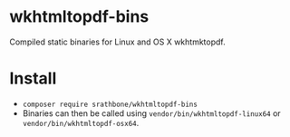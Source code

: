 # wkhtmltopdf-bins
Compiled static binaries for Linux and OS X wkhtmktopdf.

# Install
- `composer require srathbone/wkhtmltopdf-bins`
- Binaries can then be called using `vendor/bin/wkhtmltopdf-linux64` or `vendor/bin/wkhtmltopdf-osx64`.
